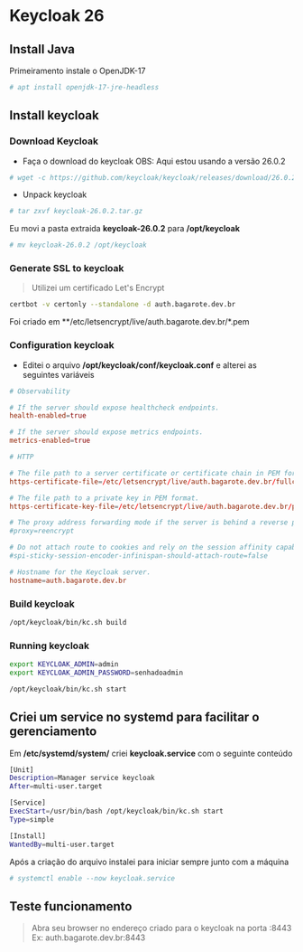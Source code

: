 # Keycloak 26

## Install Java

Primeiramento instale o OpenJDK-17

```bash
# apt install openjdk-17-jre-headless
```

## Install keycloak

### Download Keycloak

- Faça o download do keycloak
OBS: Aqui estou usando a versão 26.0.2

```bash
# wget -c https://github.com/keycloak/keycloak/releases/download/26.0.2/keycloak-26.0.2.tar.gz
``` 

- Unpack keycloak
```bash
# tar zxvf keycloak-26.0.2.tar.gz
```

Eu movi a pasta extraida **keycloak-26.0.2** para **/opt/keycloak**
```bash
# mv keycloak-26.0.2 /opt/keycloak
```


### Generate SSL to keycloak
> Utilizei um certificado Let's Encrypt

```bash
certbot -v certonly --standalone -d auth.bagarote.dev.br
```
Foi criado em **/etc/letsencrypt/live/auth.bagarote.dev.br/*.pem


### Configuration keycloak
- Editei o arquivo **/opt/keycloak/conf/keycloak.conf** e alterei as seguintes variáveis

```conf
# Observability

# If the server should expose healthcheck endpoints.
health-enabled=true

# If the server should expose metrics endpoints.
metrics-enabled=true

# HTTP

# The file path to a server certificate or certificate chain in PEM format.
https-certificate-file=/etc/letsencrypt/live/auth.bagarote.dev.br/fullchain.pem

# The file path to a private key in PEM format.
https-certificate-key-file=/etc/letsencrypt/live/auth.bagarote.dev.br/privkey.pem

# The proxy address forwarding mode if the server is behind a reverse proxy.
#proxy=reencrypt

# Do not attach route to cookies and rely on the session affinity capabilities from reverse proxy
#spi-sticky-session-encoder-infinispan-should-attach-route=false

# Hostname for the Keycloak server.
hostname=auth.bagarote.dev.br

```

### Build keycloak
```bash
/opt/keycloak/bin/kc.sh build
```

### Running keycloak
```bash
export KEYCLOAK_ADMIN=admin
export KEYCLOAK_ADMIN_PASSWORD=senhadoadmin

/opt/keycloak/bin/kc.sh start
```


## Criei um service no systemd para facilitar o gerenciamento

Em **/etc/systemd/system/** criei **keycloak.service** com o seguinte conteúdo
```bash
[Unit]
Description=Manager service keycloak
After=multi-user.target

[Service]
ExecStart=/usr/bin/bash /opt/keycloak/bin/kc.sh start
Type=simple

[Install]
WantedBy=multi-user.target
```

Após a criação do arquivo instalei para iniciar sempre junto com a máquina
```bash
# systemctl enable --now keycloak.service
```

## Teste funcionamento
> Abra seu browser no endereço criado para o keycloak na porta :8443
Ex: auth.bagarote.dev.br:8443
